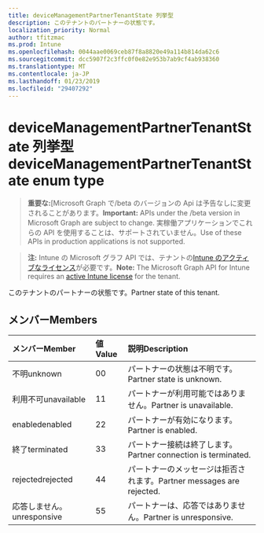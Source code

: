 ```yaml
---
title: deviceManagementPartnerTenantState 列挙型
description: このテナントのパートナーの状態です。
localization_priority: Normal
author: tfitzmac
ms.prod: Intune
ms.openlocfilehash: 0044aae0069ceb87f8a8820e49a114b814da62c6
ms.sourcegitcommit: dcc5907f2c3ffc0f0e82e953b7ab9cf4ab938360
ms.translationtype: MT
ms.contentlocale: ja-JP
ms.lasthandoff: 01/23/2019
ms.locfileid: "29407292"
---
```

# <a name="devicemanagementpartnertenantstate-enum-type"></a><span data-ttu-id="52e38-103">deviceManagementPartnerTenantState 列挙型</span><span class="sxs-lookup"><span data-stu-id="52e38-103">deviceManagementPartnerTenantState enum type</span></span>

> <span data-ttu-id="52e38-104">**重要な:**[Microsoft Graph で/beta のバージョンの Api は予告なしに変更されることがあります。</span><span class="sxs-lookup"><span data-stu-id="52e38-104">**Important:** APIs under the /beta version in Microsoft Graph are subject to change.</span></span> <span data-ttu-id="52e38-105">実稼働アプリケーションでこれらの API を使用することは、サポートされていません。</span><span class="sxs-lookup"><span data-stu-id="52e38-105">Use of these APIs in production applications is not supported.</span></span>

> <span data-ttu-id="52e38-106">**注:** Intune の Microsoft グラフ API では、テナントの[Intune のアクティブなライセンス](https://go.microsoft.com/fwlink/?linkid=839381)が必要です。</span><span class="sxs-lookup"><span data-stu-id="52e38-106">**Note:** The Microsoft Graph API for Intune requires an [active Intune license](https://go.microsoft.com/fwlink/?linkid=839381) for the tenant.</span></span>

<span data-ttu-id="52e38-107">このテナントのパートナーの状態です。</span><span class="sxs-lookup"><span data-stu-id="52e38-107">Partner state of this tenant.</span></span>

## <a name="members"></a><span data-ttu-id="52e38-108">メンバー</span><span class="sxs-lookup"><span data-stu-id="52e38-108">Members</span></span>
|<span data-ttu-id="52e38-109">メンバー</span><span class="sxs-lookup"><span data-stu-id="52e38-109">Member</span></span>|<span data-ttu-id="52e38-110">値</span><span class="sxs-lookup"><span data-stu-id="52e38-110">Value</span></span>|<span data-ttu-id="52e38-111">説明</span><span class="sxs-lookup"><span data-stu-id="52e38-111">Description</span></span>|
|:---|:---|:---|
|<span data-ttu-id="52e38-112">不明</span><span class="sxs-lookup"><span data-stu-id="52e38-112">unknown</span></span>|<span data-ttu-id="52e38-113">0</span><span class="sxs-lookup"><span data-stu-id="52e38-113">0</span></span>|<span data-ttu-id="52e38-114">パートナーの状態は不明です。</span><span class="sxs-lookup"><span data-stu-id="52e38-114">Partner state is unknown.</span></span>|
|<span data-ttu-id="52e38-115">利用不可</span><span class="sxs-lookup"><span data-stu-id="52e38-115">unavailable</span></span>|<span data-ttu-id="52e38-116">1</span><span class="sxs-lookup"><span data-stu-id="52e38-116">1</span></span>|<span data-ttu-id="52e38-117">パートナーが利用可能ではありません。</span><span class="sxs-lookup"><span data-stu-id="52e38-117">Partner is unavailable.</span></span>|
|<span data-ttu-id="52e38-118">enabled</span><span class="sxs-lookup"><span data-stu-id="52e38-118">enabled</span></span>|<span data-ttu-id="52e38-119">2</span><span class="sxs-lookup"><span data-stu-id="52e38-119">2</span></span>|<span data-ttu-id="52e38-120">パートナーが有効になります。</span><span class="sxs-lookup"><span data-stu-id="52e38-120">Partner is enabled.</span></span>|
|<span data-ttu-id="52e38-121">終了</span><span class="sxs-lookup"><span data-stu-id="52e38-121">terminated</span></span>|<span data-ttu-id="52e38-122">3</span><span class="sxs-lookup"><span data-stu-id="52e38-122">3</span></span>|<span data-ttu-id="52e38-123">パートナー接続は終了します。</span><span class="sxs-lookup"><span data-stu-id="52e38-123">Partner connection is terminated.</span></span>|
|<span data-ttu-id="52e38-124">rejected</span><span class="sxs-lookup"><span data-stu-id="52e38-124">rejected</span></span>|<span data-ttu-id="52e38-125">4</span><span class="sxs-lookup"><span data-stu-id="52e38-125">4</span></span>|<span data-ttu-id="52e38-126">パートナーのメッセージは拒否されます。</span><span class="sxs-lookup"><span data-stu-id="52e38-126">Partner messages are rejected.</span></span>|
|<span data-ttu-id="52e38-127">応答しません。</span><span class="sxs-lookup"><span data-stu-id="52e38-127">unresponsive</span></span>|<span data-ttu-id="52e38-128">5</span><span class="sxs-lookup"><span data-stu-id="52e38-128">5</span></span>|<span data-ttu-id="52e38-129">パートナーは、応答ではありません。</span><span class="sxs-lookup"><span data-stu-id="52e38-129">Partner is unresponsive.</span></span>|





